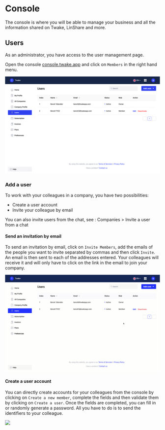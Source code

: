 
# Console

The console is where you will be able to manage your business and all the information shared on Twake, LinShare and more.

<!--- Not very clear wording --->

## Users

As an administrator, you have access to the user management page.

Open the console [console.twake.app](https://console.twake.app/) and click on `Members` in the right hand menu.



![User management page](../assets/console-user.png)

### Add a user

To work with your colleagues in a company, you have two possibilities:

* Create a user account
* Invite your colleague by email

You can also invite users from the chat, see : Companies > Invite a user from a chat



#### Send an invitation by email

To send an invitation by email, click on `Invite Members`, add the emails of the people you want to invite separated by commas and then click `Invite`. An email is then sent to each of the addresses entered. Your colleagues will receive it and will only have to click on the link in the email to join your company.

![Invite user](../assets/inviteuser.gif)

#### Create a user account

You can directly create accounts for your colleagues from the console by clicking on `Create a new member`, complete the fields and then validate them by clicking on `Create a user`. Once the fields are completed, you can fill in or randomly generate a password. All you have to do is to send the identifiers to your colleague.

![](../assets/createuser.gif)